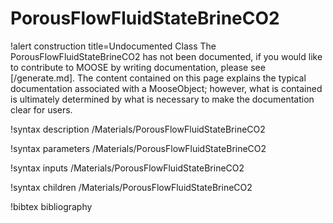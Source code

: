 <!-- MOOSE Documentation Stub: Remove this when content is added. -->

# PorousFlowFluidStateBrineCO2

!alert construction title=Undocumented Class
The PorousFlowFluidStateBrineCO2 has not been documented, if you would like to contribute to MOOSE by
writing documentation, please see [/generate.md]. The content contained on this page explains
the typical documentation associated with a MooseObject; however, what is contained is ultimately
determined by what is necessary to make the documentation clear for users.

!syntax description /Materials/PorousFlowFluidStateBrineCO2

!syntax parameters /Materials/PorousFlowFluidStateBrineCO2

!syntax inputs /Materials/PorousFlowFluidStateBrineCO2

!syntax children /Materials/PorousFlowFluidStateBrineCO2

!bibtex bibliography
